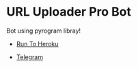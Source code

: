 # URL Uploader Pro Bot

Bot using pyrogram libray!





- [Run To Heroku](https://heroku.com/deploy?template=https://github.com/blockia-ir/py-url-pro)

- [Telegram](https://t.me/h3dev)
